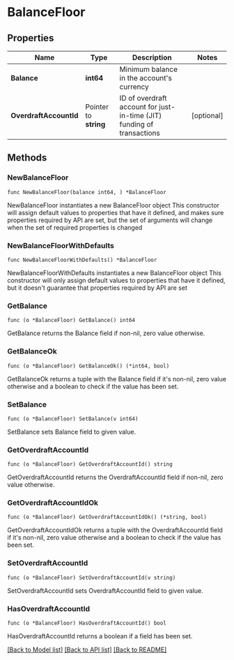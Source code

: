 # BalanceFloor

## Properties

Name | Type | Description | Notes
------------ | ------------- | ------------- | -------------
**Balance** | **int64** | Minimum balance in the account&#39;s currency | 
**OverdraftAccountId** | Pointer to **string** | ID of overdraft account for just-in-time (JIT) funding of transactions | [optional] 

## Methods

### NewBalanceFloor

`func NewBalanceFloor(balance int64, ) *BalanceFloor`

NewBalanceFloor instantiates a new BalanceFloor object
This constructor will assign default values to properties that have it defined,
and makes sure properties required by API are set, but the set of arguments
will change when the set of required properties is changed

### NewBalanceFloorWithDefaults

`func NewBalanceFloorWithDefaults() *BalanceFloor`

NewBalanceFloorWithDefaults instantiates a new BalanceFloor object
This constructor will only assign default values to properties that have it defined,
but it doesn't guarantee that properties required by API are set

### GetBalance

`func (o *BalanceFloor) GetBalance() int64`

GetBalance returns the Balance field if non-nil, zero value otherwise.

### GetBalanceOk

`func (o *BalanceFloor) GetBalanceOk() (*int64, bool)`

GetBalanceOk returns a tuple with the Balance field if it's non-nil, zero value otherwise
and a boolean to check if the value has been set.

### SetBalance

`func (o *BalanceFloor) SetBalance(v int64)`

SetBalance sets Balance field to given value.


### GetOverdraftAccountId

`func (o *BalanceFloor) GetOverdraftAccountId() string`

GetOverdraftAccountId returns the OverdraftAccountId field if non-nil, zero value otherwise.

### GetOverdraftAccountIdOk

`func (o *BalanceFloor) GetOverdraftAccountIdOk() (*string, bool)`

GetOverdraftAccountIdOk returns a tuple with the OverdraftAccountId field if it's non-nil, zero value otherwise
and a boolean to check if the value has been set.

### SetOverdraftAccountId

`func (o *BalanceFloor) SetOverdraftAccountId(v string)`

SetOverdraftAccountId sets OverdraftAccountId field to given value.

### HasOverdraftAccountId

`func (o *BalanceFloor) HasOverdraftAccountId() bool`

HasOverdraftAccountId returns a boolean if a field has been set.


[[Back to Model list]](../README.md#documentation-for-models) [[Back to API list]](../README.md#documentation-for-api-endpoints) [[Back to README]](../README.md)


